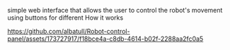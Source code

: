 simple web interface that allows the user to control the robot's movement using buttons for different
How it works

https://github.com/albatull/Robot-control-panel/assets/173727917/f18bce4a-c8db-4614-b02f-2288aa2fc0a5
